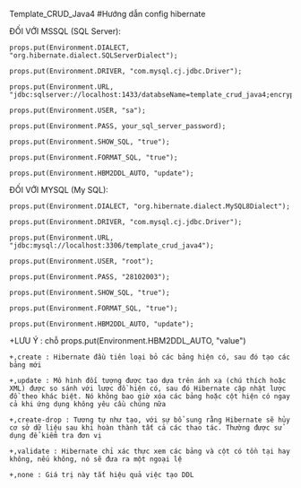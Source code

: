 Template_CRUD_Java4
#Hướng dẫn config hibernate

ĐỐI VỚI MSSQL (SQL Server):

    props.put(Environment.DIALECT, "org.hibernate.dialect.SQLServerDialect"); 
    
    props.put(Environment.DRIVER, "com.mysql.cj.jdbc.Driver");     
    
    props.put(Environment.URL, "jdbc:sqlserver://localhost:1433/databseName=template_crud_java4;encrypt=true;trustServerCertificate=true");      
    
    props.put(Environment.USER, "sa");
    
    props.put(Environment.PASS, your_sql_server_password);
    
    props.put(Environment.SHOW_SQL, "true");
    
    props.put(Environment.FORMAT_SQL, "true");
    
    props.put(Environment.HBM2DDL_AUTO, "update");

ĐỐI VỚI MYSQL (My SQL):

    props.put(Environment.DIALECT, "org.hibernate.dialect.MySQL8Dialect");
    
    props.put(Environment.DRIVER, "com.mysql.cj.jdbc.Driver");
    
    props.put(Environment.URL, "jdbc:mysql://localhost:3306/template_crud_java4");
    
    props.put(Environment.USER, "root");
    
    props.put(Environment.PASS, "28102003");
    
    props.put(Environment.SHOW_SQL, "true");
    
    props.put(Environment.FORMAT_SQL, "true");
    
    props.put(Environment.HBM2DDL_AUTO, "update");

+LƯU Ý : chỗ props.put(Environment.HBM2DDL_AUTO, "value")

    +,create : Hibernate đầu tiên loại bỏ các bảng hiện có, sau đó tạo các bảng mới
    
    +,update : Mô hình đối tượng được tạo dựa trên ánh xạ (chú thích hoặc XML) được so sánh với lược đồ hiện có, sau đó Hibernate cập nhật lược đồ theo khác biệt. Nó không bao giờ xóa các bảng hoặc cột hiện có ngay cả khi ứng dụng không yêu cầu chúng nữa
    
    +,create-drop : Tương tự như tạo, với sự bổ sung rằng Hibernate sẽ hủy cơ sở dữ liệu sau khi hoàn thành tất cả các thao tác. Thường được sử dụng để kiểm tra đơn vị
    
    +,validate : Hibernate chỉ xác thực xem các bảng và cột có tồn tại hay không, nếu không, nó sẽ đưa ra một ngoại lệ
    
    +,none : Giá trị này tắt hiệu quả việc tạo DDL